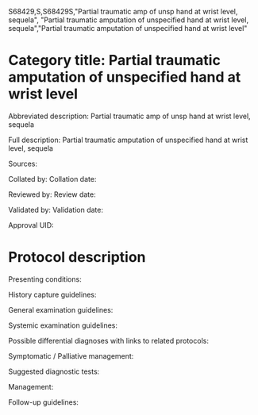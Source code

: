 S68429,S,S68429S,"Partial traumatic amp of unsp hand at wrist level, sequela", "Partial traumatic amputation of unspecified hand at wrist level, sequela","Partial traumatic amputation of unspecified hand at wrist level"
# Category title: Partial traumatic amputation of unspecified hand at wrist level

Abbreviated description: Partial traumatic amp of unsp hand at wrist level, sequela

Full description: Partial traumatic amputation of unspecified hand at wrist level, sequela

Sources:

Collated by:
Collation date:

Reviewed by:
Review date:

Validated by:
Validation date:

Approval UID:

# Protocol description

Presenting conditions:

History capture guidelines:

General examination guidelines:

Systemic examination guidelines:

Possible differential diagnoses with links to related protocols:

Symptomatic / Palliative management:

Suggested diagnostic tests:

Management:

Follow-up guidelines:
